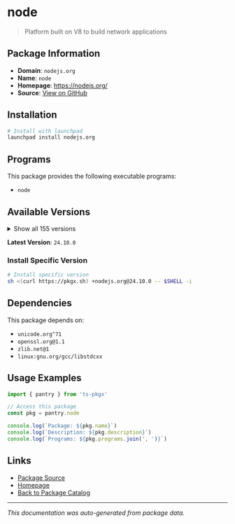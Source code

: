# node

> Platform built on V8 to build network applications

## Package Information

- **Domain**: `nodejs.org`
- **Name**: `node`
- **Homepage**: https://nodejs.org/
- **Source**: [View on GitHub](https://github.com/pkgxdev/pantry/tree/main/projects/nodejs.org/package.yml)

## Installation

```bash
# Install with launchpad
launchpad install nodejs.org
```

## Programs

This package provides the following executable programs:

- `node`

## Available Versions

<details>
<summary>Show all 155 versions</summary>

- `24.10.0`, `24.9.0`, `24.8.0`, `24.7.0`, `24.6.0`
- `24.5.0`, `24.4.1`, `24.4.0`, `24.3.0`, `24.2.0`
- `24.1.0`, `24.0.2`, `24.0.1`, `24.0.0`, `23.11.1`
- `23.11.0`, `23.10.0`, `23.9.0`, `23.8.0`, `23.7.0`
- `23.6.1`, `23.6.0`, `23.5.0`, `23.4.0`, `23.3.0`
- `23.2.0`, `23.1.0`, `23.0.0`, `22.20.0`, `22.19.0`
- `22.18.0`, `22.17.1`, `22.17.0`, `22.16.0`, `22.15.1`
- `22.15.0`, `22.14.0`, `22.13.1`, `22.13.0`, `22.12.0`
- `22.11.0`, `22.10.0`, `22.9.0`, `22.8.0`, `22.7.0`
- `22.6.0`, `22.5.1`, `22.5.0`, `22.4.1`, `22.4.0`
- `22.3.0`, `22.2.0`, `22.1.0`, `22.0.0`, `21.7.3`
- `21.7.2`, `21.7.1`, `21.7.0`, `21.6.2`, `21.6.1`
- `21.6.0`, `21.5.0`, `21.4.0`, `21.3.0`, `21.2.0`
- `21.1.0`, `21.0.0`, `20.19.5`, `20.19.4`, `20.19.3`
- `20.19.2`, `20.19.1`, `20.19.0`, `20.18.3`, `20.18.2`
- `20.18.1`, `20.18.0`, `20.17.0`, `20.16.0`, `20.15.1`
- `20.15.0`, `20.14.0`, `20.13.1`, `20.13.0`, `20.12.2`
- `20.12.1`, `20.11.1`, `20.11.0`, `20.10.0`, `20.9.0`
- `20.8.1`, `20.8.0`, `20.7.0`, `20.6.1`, `20.6.0`
- `20.5.1`, `20.5.0`, `20.4.0`, `20.3.1`, `20.3.0`
- `20.2.0`, `20.1.0`, `20.0.0`, `19.9.0`, `19.8.1`
- `19.8.0`, `19.7.0`, `19.6.1`, `19.6.0`, `19.5.0`
- `19.4.0`, `19.3.0`, `19.2.0`, `19.1.0`, `19.0.1`
- `19.0.0`, `18.20.8`, `18.20.7`, `18.20.6`, `18.20.5`
- `18.20.4`, `18.20.3`, `18.20.2`, `18.20.1`, `18.20.0`
- `18.19.1`, `18.19.0`, `18.18.2`, `18.18.1`, `18.18.0`
- `18.17.1`, `18.17.0`, `18.16.1`, `18.16.0`, `18.15.0`
- `18.14.2`, `18.14.0`, `18.13.0`, `18.12.1`, `18.9.1`
- `16.20.2`, `16.20.1`, `16.20.0`, `16.19.1`, `16.19.0`
- `16.18.1`, `16.18.0`, `16.13.0`, `16.11.1`, `14.21.3`
- `14.21.2`, `14.21.1`, `14.21.0`, `14.20.1`, `12.22.12`

</details>

**Latest Version**: `24.10.0`

### Install Specific Version

```bash
# Install specific version
sh <(curl https://pkgx.sh) +nodejs.org@24.10.0 -- $SHELL -i
```

## Dependencies

This package depends on:

- `unicode.org^71`
- `openssl.org@1.1`
- `zlib.net@1`
- `linux:gnu.org/gcc/libstdcxx`

## Usage Examples

```typescript
import { pantry } from 'ts-pkgx'

// Access this package
const pkg = pantry.node

console.log(`Package: ${pkg.name}`)
console.log(`Description: ${pkg.description}`)
console.log(`Programs: ${pkg.programs.join(', ')}`)
```

## Links

- [Package Source](https://github.com/pkgxdev/pantry/tree/main/projects/nodejs.org/package.yml)
- [Homepage](https://nodejs.org/)
- [Back to Package Catalog](../../package-catalog.md)

---

*This documentation was auto-generated from package data.*
